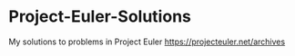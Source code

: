 # Project-Euler-Solutions
My solutions to problems in Project Euler
https://projecteuler.net/archives
